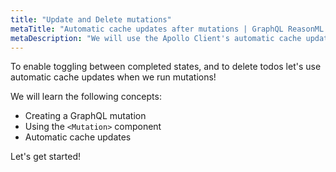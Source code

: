 ```yaml
---
title: "Update and Delete mutations"
metaTitle: "Automatic cache updates after mutations | GraphQL ReasonML React Apollo Tutorial"
metaDescription: "We will use the Apollo Client's automatic cache update to perform UI updates after a GraphQL mutation in the ReasonML React app"
---
```


To enable toggling between completed states, and to delete todos let's
use automatic cache updates when we run mutations!

We will learn the following concepts:

- Creating a GraphQL mutation
- Using the `<Mutation>` component
- Automatic cache updates

Let's get started!
